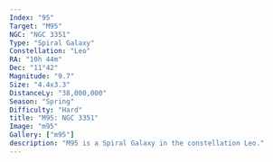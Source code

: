 ```yaml
---
Index: "95"
Target: "M95"
NGC: "NGC 3351"
Type: "Spiral Galaxy"
Constellation: "Leo"
RA: "10h 44m"
Dec: "11°42"
Magnitude: "9.7"
Size: "4.4x3.3"
DistanceLy: "38,000,000"
Season: "Spring"
Difficulty: "Hard"
title: "M95: NGC 3351"
Image: "m95"
Gallery: ["m95"]
description: "M95 is a Spiral Galaxy in the constellation Leo."
---
```

